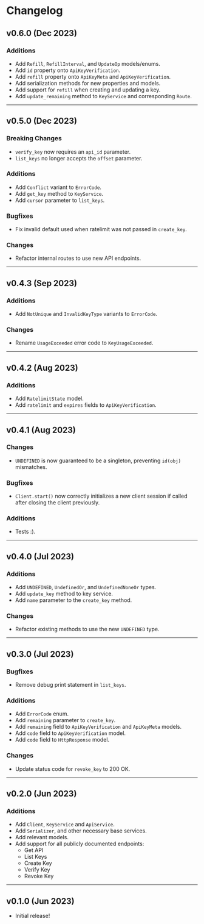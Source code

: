 # Changelog

## v0.6.0 (Dec 2023)

### Additions

- Add `Refill`, `RefillInterval`, and `UpdateOp` models/enums.
- Add `id` property onto `ApiKeyVerification`.
- Add `refill` property onto `ApiKeyMeta` and `ApiKeyVerification`.
- Add serialization methods for new properties and models.
- Add support for `refill` when creating and updating a key.
- Add `update_remaining` method to `KeyService` and corresponding `Route`.

---

## v0.5.0 (Dec 2023)

### Breaking Changes

- `verify_key` now requires an `api_id` parameter.
- `list_keys` no longer accepts the `offset` parameter.

### Additions

- Add `Conflict` variant to `ErrorCode`.
- Add `get_key` method to `KeyService`.
- Add `cursor` parameter to `list_keys`.

### Bugfixes

- Fix invalid default used when ratelimit was not passed in `create_key`.

### Changes

- Refactor internal routes to use new API endpoints.

---

## v0.4.3 (Sep 2023)

### Additions

- Add `NotUnique` and `InvalidKeyType` variants to `ErrorCode`.

### Changes

- Rename `UsageExceeded` error code to `KeyUsageExceeded`.

---

## v0.4.2 (Aug 2023)

### Additions

- Add `RatelimitState` model.
- Add `ratelimit` and `expires` fields to `ApiKeyVerification`.

---

## v0.4.1 (Aug 2023)

### Changes

- `UNDEFINED` is now guaranteed to be a singleton, preventing `id(obj)` mismatches.

### Bugfixes

- `Client.start()` now correctly initializes a new client session if called
  after closing the client previously.

### Additions

- Tests :).

---

## v0.4.0 (Jul 2023)

### Additions

- Add `UNDEFINED`, `UndefinedOr`, and `UndefinedNoneOr` types.
- Add `update_key` method to key service.
- Add `name` parameter to the `create_key` method.

### Changes

- Refactor existing methods to use the new `UNDEFINED` type.

---

## v0.3.0 (Jul 2023)

### Bugfixes

- Remove debug print statement in `list_keys`.

### Additions

- Add `ErrorCode` enum.
- Add `remaining` parameter to `create_key`.
- Add `remaining` field to `ApiKeyVerification` and `ApiKeyMeta` models.
- Add `code` field to `ApiKeyVerification` model.
- Add `code` field to `HttpResponse` model.

### Changes

- Update status code for `revoke_key` to 200 OK.

---

## v0.2.0 (Jun 2023)

### Additions

- Add `Client`, `KeyService` and `ApiService`.
- Add `Serializer`, and other necessary base services.
- Add relevant models.
- Add support for all publicly documented endpoints:
  - Get API
  - List Keys
  - Create Key
  - Verify Key
  - Revoke Key

---

## v0.1.0 (Jun 2023)

- Initial release!
